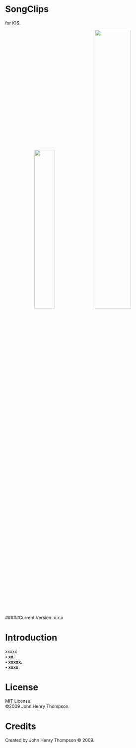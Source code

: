 SongClips
=============

for iOS.
<p align="center">
<img src="Tests/Screenshots/1.png" width="36.2%"/>&nbsp;
<img src=" Tests/Screenshots/2.png" width="48%"/></p>

#####Current Version: x.x.x

Introduction
===========
xxxxx<br>
<b>• xx.<br>
• xxxxx.<br>
• xxxx.<br>
</b>

License
==========
MIT License.<br>
©2009 John Henry Thompson.

Credits
==========
Created by John Henry Thompson © 2009.<br>
